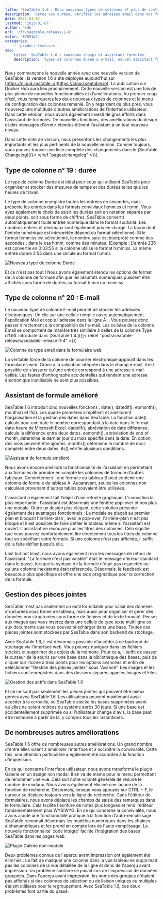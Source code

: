 ```yaml
---
title: 'SeaTable 1.6 : Deux nouveaux types de colonnes et plus de contrôle sur les formules et les pièces jointes - SeaTable'
description: 'Gérez vos durées, vérifiez les adresses email dans vos formulaires, gagnez du temps avec l’assistant de formules enrichi. Explorez et supprimez les fichiers via la gestion d’actifs. Les améliorations d’interface et correctifs facilitent la gestion de bases, pièces jointes et vues au quotidien.'
date: 2021-01-07
lastmod: '2021-01-07'
author: 'rdb'
url: '/fr/seatable-release-1-6'
color: '#7891da'
categories:
    - 'product-features'
seo:
    title: 'SeaTable 1.6 : nouveaux champs et assistant formules'
    description: 'Types de colonnes durée & e-mail, nouvel assistant formules, gestion des fichiers et optimisation du design – SeaTable évolue !'
---
```


Nous commençons la nouvelle année avec une nouvelle version de SeaTable : la version 1.6 a été déployée aujourd'hui sur [https://cloud.seatable.io](https://cloud.seatable.io). La publication sur Docker Hub aura lieu prochainement. Cette nouvelle version est une fois de plus pleine de nouvelles fonctionnalités et d'améliorations. Au premier coup d'œil, vous remarquerez les deux nouveaux types de colonnes et le menu de configuration des colonnes remanié. En y regardant de plus près, vous trouverez une multitude d'autres améliorations de l'interface utilisateur. Dans cette version, nous avons également investi de gros efforts dans l'assistant de formules. De nouvelles fonctions, des améliorations du design et des messages d'erreur étendus élèvent l'assistant à un tout nouveau niveau.

Dans cette note de version, nous présentons les changements les plus importants et les plus pertinents de la nouvelle version. Comme toujours, vous pouvez trouver une liste complète des changements dans le [SeaTable Changelog]({{< relref "pages/changelog" >}}).

## Type de colonne n° 19 : durée

Le type de colonne Durée est idéal pour ceux qui utilisent SeaTable pour organiser et stocker des mesures de temps et des durées telles que les heures de travail.

Le type de colonne enregistre toutes les entrées en secondes, mais présente les entrées dans les formats conviviaux h:mm:ss et h:mm. Vous avez également le choix de saisir les durées soit en notation séparée par deux points, soit sous forme de chiffres. SeaTable convertit automatiquement toute entrée numérique dans le format souhaité. Les nombres entiers et décimaux sont également pris en charge. La façon dont l'entrée numérique est interprétée dépend du format sélectionné. Si le format h:mm:ss est sélectionné, le nombre saisi est interprété comme des secondes ; dans le cas h:mm, comme des minutes. (Exemple : L'entrée 235 est convertie en 0:03:55 si la colonne utilise le format h:mm:ss. La même entrée donne 3:55 dans une cellule au format h:mm).

![Nouveau type de colonne Durée](Column_Type_Duration.jpg)

Et ce n'est pas tout ! Nous avons également étendu les options de format de la colonne de formule afin que les résultats numériques puissent être affichés sous forme de durées au format h:mm ou h:mm:ss.

## Type de colonne n° 20 : E-mail

Le nouveau type de colonne E-mail permet de stocker les adresses électroniques. Un clic sur une cellule remplie ouvre automatiquement l'application Mail et copie l'adresse dans la ligne À :. Vous pouvez donc passer directement à la composition de l'e-mail. Les cellules de la colonne Email se comportent de manière très similaire à celles de la colonne Type d'URL introduite dans [SeaTable 1.4.]({{< relref "posts/seatable-releases/seatable-release-1-4" >}})

![Colonne de type email dans le formulaire web](Column_Type_Email_Form.jpg)

La véritable force de la colonne de courrier électronique apparaît dans les formulaires web. Grâce à la validation intégrée dans le champ e-mail, il est possible de s'assurer qu'une entrée correspond à une adresse e-mail valide. Les fautes d'orthographe accidentelles qui rendent une adresse électronique inutilisable ne sont plus possibles.

## Assistant de formule amélioré

SeaTable 1.6 introduit cinq nouvelles fonctions : date(), datedif(), eomonth(), months() et ifs(). Les quatre premières simplifient et améliorent l'organisation et la gestion des dates dans SeaTable. La fonction date() calcule pour une date le nombre correspondant à la date dans le format date-heure de Microsoft Excel. datedif(), abréviation de date difference, calcule la différence entre deux dates. eomonth(), abréviation de end of month, détermine le dernier jour du mois spécifié dans la date. En option, des mois peuvent être ajoutés. months() détermine le nombre de mois complets entre deux dates. ifs() vérifie plusieurs conditions.

![Assistant de formule amélioré](Improved_Formula_Wizard.jpg)

Nous avons encore amélioré la fonctionnalité de l'assistant en permettant aux formules de prendre en compte les colonnes de formule d'autres tableaux. Concrètement : une formule du tableau B peut contenir une colonne de formule du tableau A. Auparavant, seules les colonnes non calculées provenant d'autres tables pouvaient être utilisées.

L'assistant a également fait l'objet d'une refonte graphique. L'innovation la plus importante : l'assistant est désormais une fenêtre pop-over et non plus une modale. Outre un design plus élégant, cette solution présente également des avantages fonctionnels : La modale se plaçait au premier plan et bloquait l'arrière-plan ; avec le pop-over, l'arrière-plan n'est pas bloqué et il est possible de faire défiler le tableau même si l'assistant est ouvert. L'assistant ne recouvre plus les titres des colonnes. Cela signifie que vous pouvez confortablement lire directement tous les titres de colonne tout en spécifiant votre formule. Si une colonne n'est pas affichée, il suffit de la faire défiler jusqu'à elle.

Last but not least, nous avons également revu les messages de retour de l'assistant. "La formule n'est pas valable" était le message d'erreur standard dans le passé, lorsque la syntaxe de la formule n'était pas respectée ou qu'une colonne inexistante était référencée. Désormais, le feedback est beaucoup plus spécifique et offre une aide pragmatique pour la correction de la formule.

## Gestion des pièces jointes

SeaTable n'est pas seulement un outil formidable pour saisir des données structurées sous forme de tableau, mais aussi pour organiser et gérer des données non structurées sous forme de fichiers et de texte formaté. Pensez aux images que vous insérez dans une cellule de type texte multiligne ou aux documents que vous pouvez télécharger dans une base. Toutes ces pièces jointes sont stockées par SeaTable dans son backend de stockage.

Avec SeaTable 1.6, il est désormais possible d'accéder à ce backend de stockage via l'interface web. Vous pouvez naviguer dans les fichiers stockés et supprimer des objets de la mémoire. Pour cela, il suffit de passer le curseur de la souris sur une base dans la bibliothèque des bases, puis de cliquer sur l'icône à trois points pour les options avancées et enfin de sélectionner "Gestion des pièces jointes" sous "Avancé". Les images et les fichiers sont enregistrés dans des dossiers séparés appelés Images et Files.

![Gestion des actifs dans SeaTable 1.6](Asset_Management.jpg)

Et ce ne sont pas seulement les pièces jointes qui peuvent être mieux gérées avec SeaTable 1.6. Les utilisateurs peuvent maintenant aussi accéder à la corbeille, où SeaTable stocke les bases supprimées avant qu'elles ne soient retirées du système après 30 jours. Si une base est accidentellement supprimée ou si l'utilisateur change d'avis, la base peut être restaurée à partir de là, y compris tous les instantanés.

## De nombreuses autres améliorations

SeaTable 1.6 offre de nombreuses autres améliorations. Un grand nombre d'entre elles visent à améliorer l'interface et à accroître la convivialité. Cette fois, une attention particulière a également été accordée à la fonction d'impression.

En ce qui concerne l'interface utilisateur, nous avons transformé le plugin Galerie en un design non modal. Il en va de même pour le menu permettant de renommer une vue. Cela suit notre volonté générale de réduire le nombre de modaux. Nous avons également éliminé une lacune de la fonction de recherche. Désormais, lorsque vous appuyez sur CTRL + F, le curseur se déplace toujours vers la ligne de recherche. Dans l'éditeur de formulaires, nous avons déplacé les champs de saisie des remarques dans le formulaire. Cela facilite l'écriture de notes plus longues et rend l'éditeur fondamentalement plus WYSIWYG. En ce qui concerne la convivialité, nous avons ajouté une fonctionnalité pratique à la fonction d'auto-remplissage : SeaTable reconnaît désormais les modèles numériques dans les chaînes alphanumériques et les prend en compte lors de l'auto-remplissage. La nouvelle fonctionnalité 'code intégré' facilite l'intégration des bases SeaTable dans les pages web.

![Plugin Galerie non-modale](Non-modal_Gallery.jpg)

Deux problèmes connus de l'aperçu avant impression ont également été éliminés : Le fait de masquer une colonne dans la vue tableau ne supprimait pas les colonnes de la vue détaillée de la ligne et donc de l'aperçu avant impression. Un problème similaire se posait lors de l'impression de données groupées. Dans l'aperçu avant impression, les noms des groupes n'étaient pas affichés si des colonnes de sélection ou de liaison uniques ou multiples étaient utilisées pour le regroupement. Avec SeaTable 1.6, ces deux problèmes font partie du passé.
